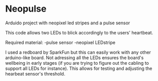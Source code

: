 # Neopulse
 Arduido project with neopixel led stripes and a pulse sensor

This code allows two LEDs to blick accordingly to the users' heartbeat.

Required material:
-pulse sensor
-neopixel LEDstripe

I used a redboard by SparkFun but this can easily work with any other arduino-like board.
Not adressing all the LEDs ensures the board's wellbeing in early stages
(if you are trying to figure out the cabling to support all LEDs for instance).
This allows for testing and adjusting the hearbeat sensor's threshold.
